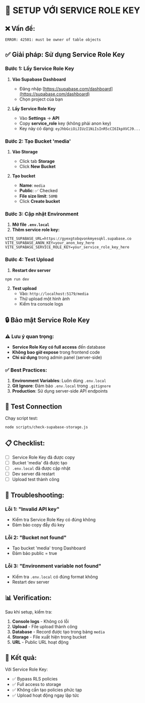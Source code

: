 # 🔑 **SETUP VỚI SERVICE ROLE KEY**

## **❌ Vấn đề:**
```
ERROR: 42501: must be owner of table objects
```

## **✅ Giải pháp: Sử dụng Service Role Key**

### **Bước 1: Lấy Service Role Key**

1. **Vào Supabase Dashboard**
   - Đăng nhập [https://supabase.com/dashboard](https://supabase.com/dashboard)
   - Chọn project của bạn

2. **Lấy Service Role Key**
   - Vào **Settings** → **API**
   - Copy **service_role** key (không phải anon key)
   - Key này có dạng: `eyJhbGciOiJIUzI1NiIsInR5cCI6IkpXVCJ9...`

### **Bước 2: Tạo Bucket 'media'**

1. **Vào Storage**
   - Click tab **Storage**
   - Click **New Bucket**

2. **Tạo bucket**
   - **Name**: `media`
   - **Public**: ✅ Checked
   - **File size limit**: `50MB`
   - Click **Create bucket**

### **Bước 3: Cập nhật Environment**

1. **Mở file `.env.local`**
2. **Thêm service role key:**
```env
VITE_SUPABASE_URL=https://gyexgtobqvonkmyesqkl.supabase.co
VITE_SUPABASE_ANON_KEY=your_anon_key_here
VITE_SUPABASE_SERVICE_ROLE_KEY=your_service_role_key_here
```

### **Bước 4: Test Upload**

1. **Restart dev server**
```bash
npm run dev
```

2. **Test upload**
   - Vào: `http://localhost:5179/media`
   - Thử upload một hình ảnh
   - Kiểm tra console logs

## **🔒 Bảo mật Service Role Key**

### **⚠️ Lưu ý quan trọng:**
- **Service Role Key có full access** đến database
- **Không bao giờ expose** trong frontend code
- **Chỉ sử dụng** trong admin panel (server-side)

### **✅ Best Practices:**
1. **Environment Variables**: Luôn dùng `.env.local`
2. **Git Ignore**: Đảm bảo `.env.local` trong `.gitignore`
3. **Production**: Sử dụng server-side API endpoints

## **🚀 Test Connection**

Chạy script test:
```bash
node scripts/check-supabase-storage.js
```

## **📋 Checklist:**

- [ ] Service Role Key đã được copy
- [ ] Bucket 'media' đã được tạo
- [ ] `.env.local` đã được cập nhật
- [ ] Dev server đã restart
- [ ] Upload test thành công

## **🔧 Troubleshooting:**

### **Lỗi 1: "Invalid API key"**
- Kiểm tra Service Role Key có đúng không
- Đảm bảo copy đầy đủ key

### **Lỗi 2: "Bucket not found"**
- Tạo bucket 'media' trong Dashboard
- Đảm bảo public = true

### **Lỗi 3: "Environment variable not found"**
- Kiểm tra `.env.local` có đúng format không
- Restart dev server

## **📊 Verification:**

Sau khi setup, kiểm tra:

1. **Console logs** - Không có lỗi
2. **Upload** - File upload thành công
3. **Database** - Record được tạo trong bảng `media`
4. **Storage** - File xuất hiện trong bucket
5. **URL** - Public URL hoạt động

## **🎯 Kết quả:**

Với Service Role Key:
- ✅ Bypass RLS policies
- ✅ Full access to storage
- ✅ Không cần tạo policies phức tạp
- ✅ Upload hoạt động ngay lập tức
